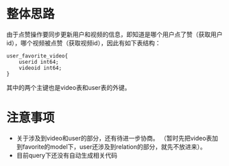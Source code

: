 # 整体思路
由于点赞操作要同步更新用户和视频的信息，即知道是哪个用户点了赞（获取用户id），哪个视频被点赞（获取视频id），因此有如下表结构：
```
user_favorite_video{
    userid int64;
    videoid int64;
}
```
其中的两个主键也是video表和user表的外键。

# 注意事项
- 关于涉及到video和user的部分，还有待进一步协商。
（暂时先把video表加到favorite的model下，user还涉及到relation的部分，就先不放进来）。
- 目前query下还没有自动生成相关代码



